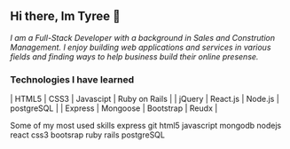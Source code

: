 ## Hi there, Im Tyree 👋
*I am a Full-Stack Developer with a background in Sales and Constrution Management.  I enjoy building web applications and services in various fields and finding ways to help business build their online presense.*





### Technologies I have learned
| HTML5 | CSS3 | Javascipt | Ruby on Rails |
| jQuery | React.js | Node.js | postgreSQL |
| Express | Mongoose | Bootstrap | Reudx |


Some of my most used skills
express git html5 javascript mongodb nodejs react css3 bootsrap ruby rails postgreSQL


